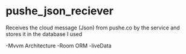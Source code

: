 # pushe_json_reciever
Receives the cloud message (Json) from pushe.co by the service and stores it in the database
I used 

-Mvvm Architecture
-Room ORM
-liveData
